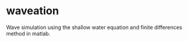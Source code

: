 waveation
=========

Wave simulation using the shallow water equation and finite differences method in matlab.
